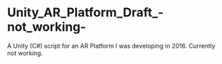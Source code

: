 # Unity_AR_Platform_Draft_-not_working-
A Unity (C#) script for an AR Platform I was developing in 2016. Currently not working.
